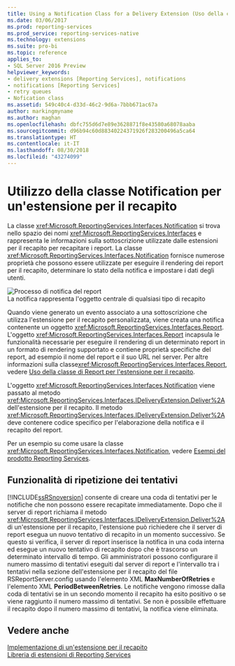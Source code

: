 ```yaml
---
title: Using a Notification Class for a Delivery Extension (Uso della classe Notification per un'estensione per il recapito) | Microsoft Docs
ms.date: 03/06/2017
ms.prod: reporting-services
ms.prod_service: reporting-services-native
ms.technology: extensions
ms.suite: pro-bi
ms.topic: reference
applies_to:
- SQL Server 2016 Preview
helpviewer_keywords:
- delivery extensions [Reporting Services], notifications
- notifications [Reporting Services]
- retry queues
- Nofication class
ms.assetid: 549c40c4-d33d-46c2-9d6a-7bbb671ac67a
author: markingmyname
ms.author: maghan
ms.openlocfilehash: dbfc755d6d7e89e3628871f8e43580a68078aaba
ms.sourcegitcommit: d96b94c60d88340224371926f283200496a5ca64
ms.translationtype: HT
ms.contentlocale: it-IT
ms.lasthandoff: 08/30/2018
ms.locfileid: "43274099"
---
```

# <a name="using-a-notification-class-for-a-delivery-extension"></a>Utilizzo della classe Notification per un'estensione per il recapito
  La classe <xref:Microsoft.ReportingServices.Interfaces.Notification> si trova nello spazio dei nomi <xref:Microsoft.ReportingServices.Interfaces> e rappresenta le informazioni sulla sottoscrizione utilizzate dalle estensioni per il recapito per recapitare i report. La classe <xref:Microsoft.ReportingServices.Interfaces.Notification> fornisce numerose proprietà che possono essere utilizzate per eseguire il rendering dei report per il recapito, determinare lo stato della notifica e impostare i dati degli utenti.  
  
 ![Processo di notifica del report](../../../reporting-services/extensions/delivery-extension/media/bk-ext-03.gif "Processo di notifica del Report")  
La notifica rappresenta l'oggetto centrale di qualsiasi tipo di recapito  
  
 Quando viene generato un evento associato a una sottoscrizione che utilizza l'estensione per il recapito personalizzata, viene creata una notifica contenente un oggetto <xref:Microsoft.ReportingServices.Interfaces.Report>. L'oggetto <xref:Microsoft.ReportingServices.Interfaces.Report> incapsula le funzionalità necessarie per eseguire il rendering di un determinato report in un formato di rendering supportato e contiene proprietà specifiche del report, ad esempio il nome del report e il suo URL nel server. Per altre informazioni sulla classe<xref:Microsoft.ReportingServices.Interfaces.Report>, vedere [Uso della classe di Report per l'estensione per il recapito](../../../reporting-services/extensions/delivery-extension/using-the-report-class-for-a-delivery-extension.md).  
  
 L'oggetto <xref:Microsoft.ReportingServices.Interfaces.Notification> viene passato al metodo <xref:Microsoft.ReportingServices.Interfaces.IDeliveryExtension.Deliver%2A> dell'estensione per il recapito. Il metodo <xref:Microsoft.ReportingServices.Interfaces.IDeliveryExtension.Deliver%2A> deve contenere codice specifico per l'elaborazione della notifica e il recapito del report.  
  
 Per un esempio su come usare la classe <xref:Microsoft.ReportingServices.Interfaces.Notification>, vedere [ Esempi del prodotto Reporting Services](http://go.microsoft.com/fwlink/?LinkId=177889).  
  
## <a name="retry-functionality"></a>Funzionalità di ripetizione dei tentativi  
 [!INCLUDE[ssRSnoversion](../../../includes/ssrsnoversion-md.md)] consente di creare una coda di tentativi per le notifiche che non possono essere recapitate immediatamente. Dopo che il server di report richiama il metodo <xref:Microsoft.ReportingServices.Interfaces.IDeliveryExtension.Deliver%2A> di un'estensione per il recapito, l'estensione può richiedere che il server di report esegua un nuovo tentativo di recapito in un momento successivo. Se questo si verifica, il server di report inserisce la notifica in una coda interna ed esegue un nuovo tentativo di recapito dopo che è trascorso un determinato intervallo di tempo. Gli amministratori possono configurare il numero massimo di tentativi eseguiti dal server di report e l'intervallo tra i tentativi nella sezione dell'estensione per il recapito del file RSReportServer.config usando l'elemento XML **MaxNumberOfRetries** e l'elemento XML **PeriodBetweenRetries**. Le notifiche vengono rimosse dalla coda di tentativi se in un secondo momento il recapito ha esito positivo o se viene raggiunto il numero massimo di tentativi. Se non è possibile effettuare il recapito dopo il numero massimo di tentativi, la notifica viene eliminata.  
  
## <a name="see-also"></a>Vedere anche  
 [Implementazione di un'estensione per il recapito](../../../reporting-services/extensions/delivery-extension/implementing-a-delivery-extension.md)   
 [Libreria di estensioni di Reporting Services](../../../reporting-services/extensions/reporting-services-extension-library.md)  
  
  
